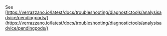 See [https://verrazzano.io/latest/docs/troubleshooting/diagnostictools/analysisadvice/pendingpods/](https://verrazzano.io/latest/docs/troubleshooting/diagnostictools/analysisadvice/pendingpods/)
